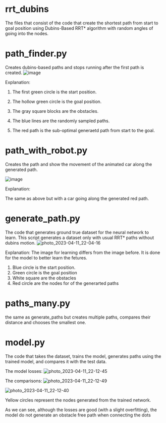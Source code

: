 # rrt_dubins
The files that consist of the code that create the shortest path from start to goal position using Dubins-Based RRT* algorithm with random angles of going into the nodes.



# path_finder.py 
Creates dubins-based paths and stops running after the first path is created.
![image](https://user-images.githubusercontent.com/47181212/231216252-dbfe68a0-dbc1-4999-8435-cb6c5439a7d0.png)

Explanation:

1) The first green circle is the start position.

2) The hollow green circle is the goal position.

3) The gray square blocks are the obstacles.

4) The blue lines are the randomly sampled paths.

5) The red path is the sub-optimal generaetd path from start to the goal.

# path_with_robot.py
Creates the path and show the movement of the animated car along the generated path.

![image](https://user-images.githubusercontent.com/47181212/231217619-ffbc47ec-913b-405d-af69-6584810b7448.png)

Explanation:

The same as above but with a car going along the generated red path.

# generate_path.py

The code that generates ground true dataset for the neural network to learn. This script generates a dataset only with usual RRT* paths without dubins motion.
![photo_2023-04-11_22-04-16](https://user-images.githubusercontent.com/47181212/231222454-6582472e-b9ab-441d-af33-35816acac147.jpg)

Explanation:
The image for learning differs from the image before. It is done for the model to better learn the fetures.
1) Blue circle is the start position.
2) Green circle is the goal position
3) White square are the obstacles
4) Red circle are the nodes for of the generarted paths


# paths_many.py 
the same as generate_paths but creates multiple paths, compares their distance and chooses the smallest one. 

# model.py

The code that takes the dataset, trains the model, generates paths using the trained model, and compares it with the test data.

The model losses:
![photo_2023-04-11_22-12-45](https://user-images.githubusercontent.com/47181212/231225424-af6738bf-bfdc-4364-b24d-968dc7285ac9.jpg)

The comparisons: 
![photo_2023-04-11_22-12-49](https://user-images.githubusercontent.com/47181212/231224887-4383dc7e-5612-4cf8-8ab7-6f4f8e03775b.jpg)

![photo_2023-04-11_22-12-40](https://user-images.githubusercontent.com/47181212/231224977-fddd57e2-6932-4927-9533-2422df50f676.jpg)

Yellow circles represent the nodes generated from the trained network.

As we can see, although the losses are good (with a slight overfitting), the model do not generate an obstacle free path when connecting the dots
